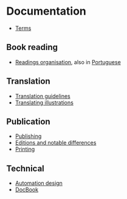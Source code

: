 <!--
SPDX-FileCopyrightText: 2025 Nico Rikken <nico.rikken@fsfe.org>

SPDX-License-Identifier: CC-BY-SA-4.0
-->

# Documentation

- [Terms](terms.md)

## Book reading

- [Readings organisation](readings-organisation.md), also in [Portuguese](readings-organisation.PT_pt.md)

## Translation

- [Translation guidelines](translation-guidelines.md)
- [Translating illustrations](translating-illustrations.md)

## Publication

- [Publishing](publishing.md)
- [Editions and notable differences](editions.md)
- [Printing](printing.md)

## Technical

- [Automation design](automation-design.md)
- [DocBook](docbook.md)
